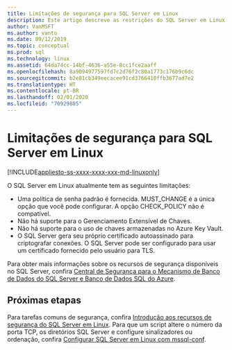 ```yaml
---
title: Limitações de segurança para SQL Server em Linux
description: Este artigo descreve as restrições do SQL Server em Linux.
author: VanMSFT
ms.author: vanto
ms.date: 09/12/2019
ms.topic: conceptual
ms.prod: sql
ms.technology: linux
ms.assetid: 64da74cc-14bf-4636-a55e-8cc1fce2aaff
ms.openlocfilehash: 8a9094977597fd7c2d76f2c80a1773c176b9c6dc
ms.sourcegitcommit: b2e81cb349eecacee91cd3766410ffb3677ad7e2
ms.translationtype: HT
ms.contentlocale: pt-BR
ms.lasthandoff: 02/01/2020
ms.locfileid: "70929805"
---
```

# <a name="security-limitations-for-sql-server-on-linux"></a>Limitações de segurança para SQL Server em Linux

[!INCLUDE[appliesto-ss-xxxx-xxxx-xxx-md-linuxonly](../includes/appliesto-ss-xxxx-xxxx-xxx-md-linuxonly.md)]

O SQL Server em Linux atualmente tem as seguintes limitações:

* Uma política de senha padrão é fornecida. MUST_CHANGE é a única opção que você pode configurar. A opção CHECK_POLICY não é compatível.
* Não há suporte para o Gerenciamento Extensível de Chaves. 
* Não há suporte para o uso de chaves armazenadas no Azure Key Vault.
* O SQL Server gera seu próprio certificado autoassinado para criptografar conexões. O SQL Server pode ser configurado para usar um certificado fornecido pelo usuário para TLS. 

Para obter mais informações sobre os recursos de segurança disponíveis no SQL Server, confira [Central de Segurança para o Mecanismo de Banco de Dados do SQL Server e Banco de Dados SQL do Azure](../relational-databases/security/security-center-for-sql-server-database-engine-and-azure-sql-database.md).

## <a name="next-steps"></a>Próximas etapas

Para tarefas comuns de segurança, confira [Introdução aos recursos de segurança do SQL Server em Linux](sql-server-linux-security-get-started.md). Para que um script altere o número da porta TCP, os diretórios SQL Server e configure sinalizadores ou ordenação, confira [Configurar SQL Server em Linux com mssql-conf](sql-server-linux-configure-mssql-conf.md).
